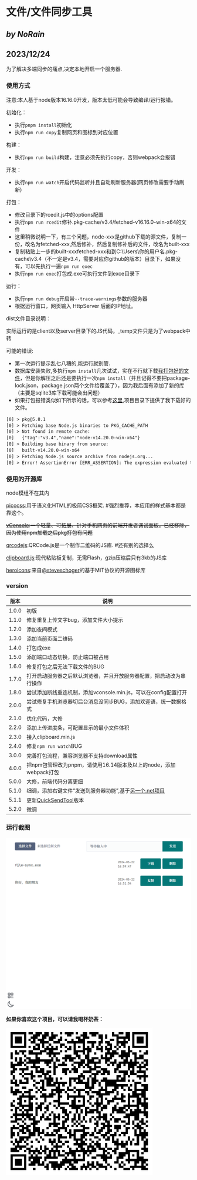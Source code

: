 # 文件/文件同步工具

## *by NoRain*

## 2023/12/24

为了解决多端同步的痛点,决定本地开启一个服务器.

### 使用方式

注意:本人基于node版本16.16.0开发，版本太低可能会导致编译/运行报错。

初始化：

- 执行```pnpm install```初始化
- 执行```npm run copy```复制网页和图标到对应位置

构建：

- 执行```npm run build```构建，注意必须先执行copy，否则webpack会报错

开发：

- 执行```npm run watch```开启代码监听并且自动刷新服务器(网页修改需要手动刷新)

打包：

- 修改目录下的rcedit.js中的options配置
- 执行```npm run rcedit```修补.pkg-cache/v3.4/fetched-v16.16.0-win-x64的文件
- 这里稍微说明一下，有三个问题，node-xxx是github下载的源文件，复制一份，改名为fetched-xxx,然后修补，然后复制修补后的文件，改名为built-xxx
- 复制粘贴上一步的built-xxxfetched-xxx和到C:\Users\你的用户名\.pkg-cache\v3.4（不一定是v3.4，需要对应你github的版本）目录下，如果没有，可以先执行一遍```npm run exec```
- 执行```npm run exec```打包成.exe可执行文件到exce目录下

运行：

- 执行```npm run debug```开启带```--trace-warnings```参数的服务器
- 根据运行窗口，网页输入 HttpServer 后面的IP地址。

dist文件目录说明：

实际运行的是client以及server目录下的JS代码，_temp文件只是为了webpack中转

可能的错误:

- 第一次运行提示乱七八糟的,能运行就别管.
- 数据库安装失败,多执行```npm install```几次试试，实在不行就下载[我打包好的文件](https://github.com/NoRainLand/filesync/releases/tag/untagged-effc87f7dee701d8da7f)，但是你解压之后还是要执行一次```npm install```（并且记得不要把package-lock.json，package.json两个文件给覆盖了），因为我后面有添加了新的库（主要是sqlite3库下载可能会出问题）
- 如果打包报错类似如下所示的话，可以参考[这里](https://segmentfault.com/a/1190000041958374),项目目录下提供了我下载好的文件。

```txt
[0] > pkg@5.8.1
[0] > Fetching base Node.js binaries to PKG_CACHE_PATH
[0] > Not found in remote cache:
[0]   {"tag":"v3.4","name":"node-v14.20.0-win-x64"}
[0] > Building base binary from source:
[0]   built-v14.20.0-win-x64
[0] > Fetching Node.js source archive from nodejs.org...
[0] > Error! AssertionError [ERR_ASSERTION]: The expression evaluated to a falsy value:
```

### 使用的开源库

node模组不在其内

[picocss](https://picocss.com/):用于语义化HTML的极简CSS框架. #强烈推荐，本应用的样式基本都是靠这个。

~~[vConsole](https://github.com/Tencent/vConsole):一个轻量、可拓展、针对手机网页的前端开发者调试面板。已经移除，因为使用npm加载之后pkg打包有问题~~

[qrcodejs](https://github.com/davidshimjs/qrcodejs):QRCode.js是一个制作二维码的JS库. #还有别的选择么

[clipboard.js](https://github.com/zenorocha/clipboard.js):现代粘贴板复制，无需Flash，gzip压缩后只有3kb的JS库

[heroicons](https://heroicons.dev/):来自[@steveschoger](https://twitter.com/steveschoger)的基于MIT协议的开源图标库

### version

|版本|说明|
|---|---|
|1.0.0|初版|
|1.1.0|修复重复上传文字bug，添加文件大小提示|
|1.2.0|添加夜间模式|
|1.3.0|添加当前页面二维码|
|1.4.0|打包成exe|
|1.5.0|添加端口动态切换，防止端口被占用|
|1.6.0|修复打包之后无法下载文件的BUG|
|1.7.0|打开启动服务器之后默认浏览器，并且开放服务器配置，把启动改为串行操作|
|1.8.0|尝试添加断线重连机制，添加vconsole.min.js，可以在config配置打开|
|2.0.0|尝试修复手机浏览器切后台消息没同步BUG，添加欢迎语，统一数据格式|
|2.1.0|优化代码，大修|
|2.2.0|添加上传进度条，可配置显示的最小文件体积|
|2.3.0|接入clipboard.min.js|
|2.4.0|修复```npm run watch```BUG|
|3.0.0|完善打包流程，兼容浏览器不支持download属性|
|4.0.0|把npm包管理改为pnpm，请使用16.14版本及以上的node，添加webpack打包|
|5.0.0|大修，前端代码分离更细|
|5.1.0|细调，添加右键文件“发送到服务器功能”,基于[另一个.net项目](https://github.com/NoRainLand/QuickSendTool)|
|5.1.1|更新[QuickSendTool](https://github.com/NoRainLand/QuickSendTool)版本|
|5.2.0|微调|

### 运行截图

![screenshot](screenshot.png)

**如果你喜欢这个项目，可以请我喝杯奶茶：**

![joke](joke.png)
